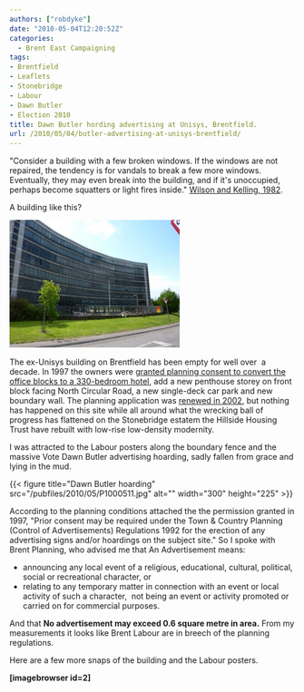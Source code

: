 ```yaml
---
authors: ["robdyke"]
date: "2010-05-04T12:20:52Z"
categories:
  - Brent East Campaigning
tags:
- Brentfield
- Leaflets
- Stonebridge
- Labour
- Dawn Butler
- Election 2010
title: Dawn Butler hording advertising at Unisys, Brentfield.
url: /2010/05/04/butler-advertising-at-unisys-brentfield/
---
```

"Consider a building with a few broken windows. If the windows are not repaired, the tendency is for vandals to break a few more windows. Eventually, they may even break into the building, and if it's unoccupied, perhaps become squatters or light fires inside." [Wilson and Kelling, 1982](http://en.wikipedia.org/wiki/Fixing_Broken_Windows).

A building like this?

[<img class="aligncenter size-medium wp-image-257" title="ex-Unisys building, Brentfield" src="/pubfiles/2010/05/P1000502-300x225.jpg" alt="" width="300" height="225" />](/pubfiles/2010/05/P1000502.jpg)

The ex-Unisys building on Brentfield has been empty for well over  a decade. In 1997 the owners were [granted planning consent to convert the office blocks to a 330-bedroom hotel](http://www.brent.gov.uk/servlet/ep.ext?extId=101150&reference=1068&st=PL), add a new penthouse storey on front block facing North Circular Road, a new single-deck car park and new boundary wall. The planning application was [renewed in 2002](http://www.brent.gov.uk/servlet/ep.ext?extId=101150&reference=48122&st=PL), but nothing has happened on this site while all around what the wrecking ball of progress has flattened on the Stonebridge estatem the Hillside Housing Trust have rebuilt with low-rise low-density modernity.

I was attracted to the Labour posters along the boundary fence and the massive Vote Dawn Butler advertising hoarding, sadly fallen from grace and lying in the mud.

{{< figure title="Dawn Butler hoarding" src="/pubfiles/2010/05/P1000511.jpg" alt="" width="300" height="225" >}}

According to the planning conditions attached the the permission granted in 1997, "Prior consent may be required under the Town & Country Planning (Control of Advertisements) Regulations 1992 for the erection of any advertising signs and/or hoardings on the subject site." So I spoke with Brent Planning, who advised me that An Advertisement means:

  * announcing any local event of a religious, educational, cultural, political, social or recreational character, or
  * relating to any temporary matter in connection with an event or local activity of such a character,  not being an event or activity promoted or carried on for commercial purposes.

And that **No advertisement may exceed 0.6 square metre in area.** From my measurements it looks like Brent Labour are in breech of the planning regulations.

Here are a few more snaps of the building and the Labour posters.

**[imagebrowser id=2]**